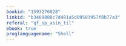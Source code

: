 ```yaml
---
bookid: "1593276028"
linkid: "b3469888c7d481a5d09583957f8b77a3"
referal: "qf_sp_asin_til"
ebook: true
proglanguagename: "Shell"
---
```

